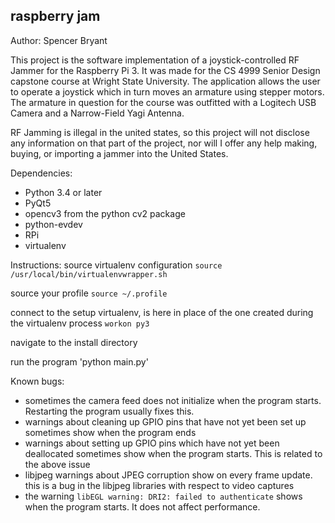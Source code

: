 raspberry jam
---
Author: Spencer Bryant

This project is the software implementation of a joystick-controlled RF Jammer for the Raspberry Pi 3. It was made for the CS 4999 Senior Design capstone course at Wright State University.
The application allows the user to operate a joystick which in turn moves an armature using stepper motors. The armature in question for the course was outfitted with a Logitech USB Camera and a Narrow-Field Yagi Antenna.

RF Jamming is illegal in the united states, so this project will not disclose any information on that part of the project, nor will I offer any help making, buying, or importing a jammer into the United States.


Dependencies:
 - Python 3.4 or later
 - PyQt5
 - opencv3 from the python cv2 package
 - python-evdev
 - RPi
 - virtualenv

Instructions:
source virtualenv configuration
`source /usr/local/bin/virtualenvwrapper.sh`

source your profile
`source ~/.profile`

connect to the setup virtualenv, <py3> is here in place of the one created during the virtualenv process
`workon py3`

navigate to the install directory

run the program
'python main.py'


Known bugs:
 - sometimes the camera feed does not initialize when the program starts. Restarting the program usually fixes this.
 - warnings about cleaning up GPIO pins that have not yet been set up sometimes show when the program ends
 - warnings about setting up GPIO pins which have not yet been deallocated sometimes show when the program starts. This is related to the above issue
 - libjpeg warnings about JPEG corruption show on every frame update. this is a bug in the libjpeg libraries with respect to video captures
 - the warning `libEGL warning: DRI2: failed to authenticate` shows when the program starts. It does not affect performance.
